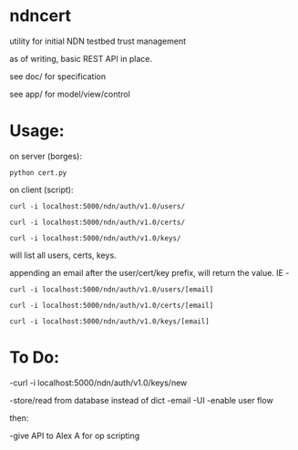 ndncert
=============

utility for initial NDN testbed trust management

as of writing, basic REST API in place. 

see doc/ for specification

see app/ for model/view/control 

Usage:
=============

on server (borges): 

	python cert.py 

on client (script):

	curl -i localhost:5000/ndn/auth/v1.0/users/

	curl -i localhost:5000/ndn/auth/v1.0/certs/

	curl -i localhost:5000/ndn/auth/v1.0/keys/

will list all users, certs, keys. 

appending an email after the user/cert/key prefix, will return the value. IE - 

	curl -i localhost:5000/ndn/auth/v1.0/users/[email]

	curl -i localhost:5000/ndn/auth/v1.0/certs/[email]

	curl -i localhost:5000/ndn/auth/v1.0/keys/[email]

To Do:
=============

-curl -i localhost:5000/ndn/auth/v1.0/keys/new

-store/read from database instead of dict
-email
-UI
-enable user flow

then:

-give API to Alex A for op scripting